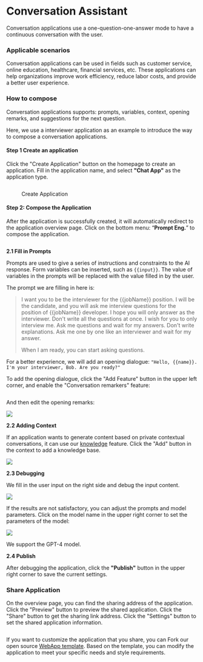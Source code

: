 # Conversation Assistant

Conversation applications use a one-question-one-answer mode to have a continuous conversation with the user.
<!-- TODO CN IMG -->
### Applicable scenarios

Conversation applications can be used in fields such as customer service, online education, healthcare, financial services, etc. These applications can help organizations improve work efficiency, reduce labor costs, and provide a better user experience.

### How to compose

Conversation applications supports: prompts, variables, context, opening remarks, and suggestions for the next question.

Here, we use a interviewer application as an example to introduce the way to compose a conversation applications.

#### Step 1 Create an application

Click the "Create Application" button on the homepage to create an application. Fill in the application name, and select **"Chat App"** as the application type.

<figure><img src="/en/.gitbook/assets/guides/application_orchestrate/conversation-application/image (245).png" alt=""><figcaption><p>Create Application</p></figcaption></figure>

#### Step 2: Compose the Application

After the application is successfully created, it will automatically redirect to the application overview page. Click on the bottom menu: “**Prompt Eng.**” to compose the application.

<figure><img src="/en/.gitbook/assets/guides/application_orchestrate/conversation-application/image (10) (1).png" alt=""><figcaption></figcaption></figure>

**2.1 Fill in Prompts**

Prompts are used to give a series of instructions and constraints to the AI response. Form variables can be inserted, such as `{{input}}`. The value of variables in the prompts will be replaced with the value filled in by the user.

The prompt we are filling in here is:

> I want you to be the interviewer for the \{{jobName\}} position. I will be the candidate, and you will ask me interview questions for the position of \{{jobName\}} developer. I hope you will only answer as the interviewer. Don't write all the questions at once. I wish for you to only interview me. Ask me questions and wait for my answers. Don't write explanations. Ask me one by one like an interviewer and wait for my answer.
>
> When I am ready, you can start asking questions.

<!-- ![](</en/.gitbook/assets/guides/application_orchestrate/conversation-application/image (38).png>) TODO -->

For a better experience, we will add an opening dialogue: `"Hello, {{name}}. I'm your interviewer, Bob. Are you ready?"`

To add the opening dialogue, click the "Add Feature" button in the upper left corner, and enable the "Conversation remarkers" feature:

<figure><img src="/en/.gitbook/assets/guides/application_orchestrate/conversation-application/image.png" alt=""><figcaption></figcaption></figure>

And then edit the opening remarks:

![](</en/.gitbook/assets/guides/application_orchestrate/conversation-application/image (28).png>)

**2.2 Adding Context**

If an application wants to generate content based on private contextual conversations, it can use our [knowledge](broken-reference) feature. Click the "Add" button in the context to add a knowledge base.

![](</en/.gitbook/assets/guides/application_orchestrate/conversation-application/image (108).png>)

**2.3 Debugging**

We fill in the user input on the right side and debug the input content.

![](</en/.gitbook/assets/guides/application_orchestrate/conversation-application/image (67).png>)

If the results are not satisfactory, you can adjust the prompts and model parameters. Click on the model name in the upper right corner to set the parameters of the model:

![](</en/.gitbook/assets/guides/application_orchestrate/conversation-application/image (76).png>)

We support the GPT-4 model.

**2.4 Publish**

After debugging the application, click the **"Publish"** button in the upper right corner to save the current settings.

### **Share Application**

On the overview page, you can find the sharing address of the application. Click the "Preview" button to preview the shared application. Click the "Share" button to get the sharing link address. Click the "Settings" button to set the shared application information.

<figure><img src="/en/.gitbook/assets/guides/application_orchestrate/conversation-application/image (54).png" alt=""><figcaption></figcaption></figure>

If you want to customize the application that you share, you can Fork our open source [WebApp template](https://github.com/langgenius/webapp-conversation). Based on the template, you can modify the application to meet your specific needs and style requirements.
